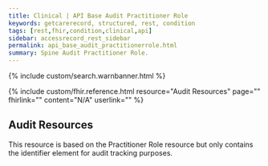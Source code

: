 ```yaml
---
title: Clinical | API Base Audit Practitioner Role
keywords: getcarerecord, structured, rest, condition
tags: [rest,fhir,condition,clinical,api]
sidebar: accessrecord_rest_sidebar
permalink: api_base_audit_practitionerrole.html
summary: Spine Audit Practitioner Role.
---
```

{% include custom/search.warnbanner.html %}

{% include custom/fhir.reference.html resource="Audit Resources" page="" fhirlink="" content="N/A" userlink="" %}

## Audit Resources ##

This resource is based on the Practitioner Role resource but only contains the identifier element for audit tracking purposes.